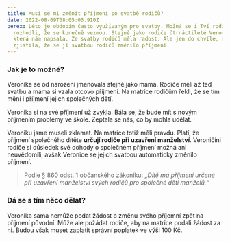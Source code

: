 ```yaml
---
title: Musí se mi změnit příjmení po svatbě rodičů?
date: 2022-08-09T08:05:03.910Z
perex: Léto je obdobím často využívaným pro svatby. Možná se i Tví rodiče
  rozhodli, že se konečně vezmou. Stejně jako rodiče čtrnáctileté Veroniky,
  která nám napsala. Ze svatby rodičů měla radost. Ale jen do chvíle, než
  zjistila, že se jí svatbou rodičů změnilo příjmení.
---
```

### Jak je to možné?

Veronika se od narození jmenovala stejně jako máma. Rodiče měli až teď svatbu a máma si vzala otcovo příjmení. Na matrice rodičům řekli, že se tím mění i příjmení jejich společných dětí. 

Veronika si na své příjmení už zvykla. Bála se, že bude mít s novým příjmením problémy ve škole. Zeptala se nás, co by mohla udělat.

Veroniku jsme museli zklamat. Na matrice totiž měli pravdu. Platí, že příjmení společného dítěte **určují rodiče při uzavření manželství**. Veroničini rodiče si důsledek své dohody o společném příjmení možná ani neuvědomili, avšak Veronice se jejich svatbou automaticky změnilo příjmení. 

> Podle § 860 odst. 1 občanského zákoníku: *„Dítě má příjmení určené při uzavření manželství svých rodičů pro společné děti manželů.“* 

### Dá se s tím něco dělat? 

Veronika sama nemůže podat žádost o změnu svého příjemní zpět na příjmení původní. Může ale požádat rodiče, aby na matrice podali žádost za ni. Budou však muset zaplatit správní poplatek ve výši 100 Kč.